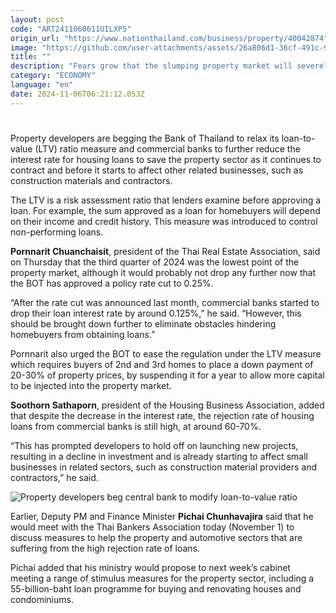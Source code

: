 ```yaml
---
layout: post
code: "ART2411060611UILXP5"
origin_url: "https://www.nationthailand.com/business/property/40042874"
image: "https://github.com/user-attachments/assets/26a806d1-36cf-491c-9095-16f2f6287781"
title: ""
description: "Fears grow that the slumping property market will severely affect building contractors and construction material suppliers"
category: "ECONOMY"
language: "en"
date: 2024-11-06T06:21:12.053Z
---
```


# 









Property developers are begging the Bank of Thailand to relax its loan-to-value (LTV) ratio measure and commercial banks to further reduce the interest rate for housing loans to save the property sector as it continues to contract and before it starts to affect other related businesses, such as construction materials and contractors.

The LTV is a risk assessment ratio that lenders examine before approving a loan. For example, the sum approved as a loan for homebuyers will depend on their income and credit history. This measure was introduced to control non-performing loans.

**Pornnarit Chuanchaisit**, president of the Thai Real Estate Association, said on Thursday that the third quarter of 2024 was the lowest point of the property market, although it would probably not drop any further now that the BOT has approved a policy rate cut to 0.25%.

“After the rate cut was announced last month, commercial banks started to drop their loan interest rate by around 0.125%,” he said. “However, this should be brought down further to eliminate obstacles hindering homebuyers from obtaining loans.”

Pornnarit also urged the BOT to ease the regulation under the LTV measure which requires buyers of 2nd and 3rd homes to place a down payment of 20-30% of property prices, by suspending it for a year to allow more capital to be injected into the property market.

**Soothorn Sathaporn**, president of the Housing Business Association, added that despite the decrease in the interest rate, the rejection rate of housing loans from commercial banks is still high, at around 60-70%.

“This has prompted developers to hold off on launching new projects, resulting in a decline in investment and is already starting to affect small businesses in related sectors, such as construction material providers and contractors,” he said.

  ![Property developers beg central bank to modify loan-to-value ratio](https://github.com/user-attachments/assets/6f5933b5-17da-4b18-bb56-684b8b568612)

Earlier, Deputy PM and Finance Minister **Pichai Chunhavajira** said that he would meet with the Thai Bankers Association today (November 1) to discuss measures to help the property and automotive sectors that are suffering from the high rejection rate of loans.

Pichai added that his ministry would propose to next week’s cabinet meeting a range of stimulus measures for the property sector, including a 55-billion-baht loan programme for buying and renovating houses and condominiums.